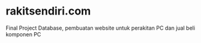# rakitsendiri.com
Final Project Database, pembuatan website untuk perakitan PC dan jual beli komponen PC
